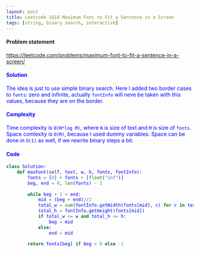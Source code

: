 ```yaml
---
layout: post
title: Leetcode 1618 Maximum Font to Fit a Sentence in a Screen
tags: [string, binary search, interactive]
---
```


#### Problem statement

<a href="https://leetcode.com/problems/maximum-font-to-fit-a-sentence-in-a-screen/"> <font color = blue>https://leetcode.com/problems/maximum-font-to-fit-a-sentence-in-a-screen/

#### Solution
The idea is just to use simple binary search. Here I added two border cases to `fonts`: zero and infinite, actually `fontInfo` will neve be taken with this values, because they are on the border.

#### Complexity
Time complexity is `O(N*log M)`, where `N` is size of text and `M` is size of `fonts`. Space comlexity is `O(M)`, because I used dummy variables. Space can be done in `O(1)` as well, if we rewrite binary steps a bit.

#### Code
```python
class Solution:
    def maxFont(self, text, w, h, fonts, fontInfo):
        fonts = [0] + fonts + [float("inf")]
        beg, end = 0, len(fonts) - 1
        
        while beg + 1 < end:
            mid = (beg + end)//2
            total_w = sum(fontInfo.getWidth(fonts[mid], c) for c in text)
            total_h = fontInfo.getHeight(fonts[mid])
            if total_w <= w and total_h <= h:
                beg = mid
            else:
                end = mid
                
        return fonts[beg] if beg > 0 else -1
```

